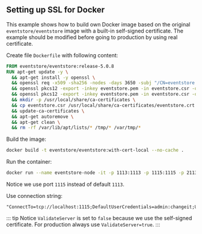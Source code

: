 ## Setting up SSL for Docker

This example shows how to build own Docker image based on the original `eventstore/eventstore` image with a built-in self-signed certificate. The example should be modified before going to production by using real certificate.

Create file `Dockerfile` with following content:

```dockerfile
FROM eventstore/eventstore:release-5.0.8
RUN apt-get update -y \
  && apt-get install -y openssl \
  && openssl req -x509 -sha256 -nodes -days 3650 -subj "/CN=eventstore.org" -newkey rsa:2048 -keyout eventstore.pem -out eventstore.csr \
  && openssl pkcs12 -export -inkey eventstore.pem -in eventstore.csr -out eventstore.p12 -passout pass: \
  && openssl pkcs12 -export -inkey eventstore.pem -in eventstore.csr -out eventstore.pfx -passout pass: \
  && mkdir -p /usr/local/share/ca-certificates \
  && cp eventstore.csr /usr/local/share/ca-certificates/eventstore.crt \
  && update-ca-certificates \
  && apt-get autoremove \
  && apt-get clean \
  && rm -rf /var/lib/apt/lists/* /tmp/* /var/tmp/*
```

Build the image:

```bash
docker build -t eventstore/eventstore:with-cert-local --no-cache .
```

Run the container:

```bash
docker run --name eventstore-node -it -p 1113:1113 -p 1115:1115 -p 2113:2113 -e EVENTSTORE_CERTIFICATE_FILE=eventstore.p12 -e EVENTSTORE_EXT_SECURE_TCP_PORT=1115 eventstore/eventstore:with-cert-local
```

Notice we use port `1115` instead of default `1113`.

Use connection string:

```
"ConnectTo=tcp://localhost:1115;DefaultUserCredentials=admin:changeit;UseSslConnection=true;TargetHost=eventstore.org;ValidateServer=false",
```

::: tip
Notice `ValidateServer` is set to `false` because we use the  self-signed certificate. For production always use `ValidateServer=true`.
:::
